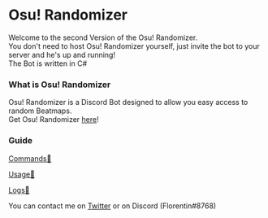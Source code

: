 # Osu! Randomizer
Welcome to the second Version of the Osu! Randomizer.  
You don't need to host Osu! Randomizer yourself, just invite the bot to your server and he's up and running!  
The Bot is written in C#

### What is Osu! Randomizer
Osu! Randomizer is a Discord Bot designed to allow you easy access to random Beatmaps.  
Get Osu! Randomizer [here](https://discord.com/oauth2/authorize?client_id=654332742061916161&permissions=2147502080&scope=bot%20applications.commands)!


### Guide
[Commands💬](https://github.com/de-MMXIV/Osu-Randomizer/blob/master/docs/Commands.md)

[Usage🎲](https://github.com/de-MMXIV/Osu-Randomizer/blob/master/docs/Usage.md)

[Logs💾](https://github.com/de-MMXIV/Osu-Randomizer/blob/master/docs/Logs.md)

You can contact me on [Twitter](https://twitter.com/Florentin_Ldkng) or on Discord (Florentin#8768)
